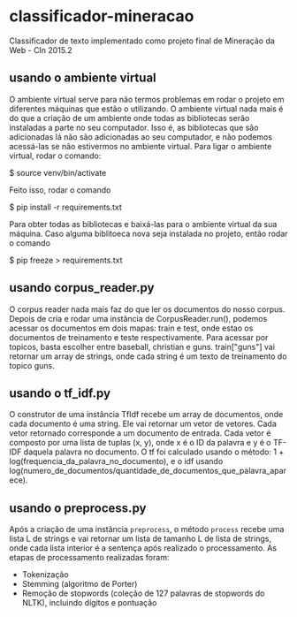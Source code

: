 
# classificador-mineracao
Classificador de texto implementado como projeto final de Mineração da Web - CIn 2015.2

## usando o ambiente virtual

O ambiente virtual serve para não termos problemas em rodar o projeto em diferentes máquinas que estão o utilizando. O ambiente virtual nada mais é do que a criação de um ambiente onde todas as bibliotecas serão instaladas a parte no seu computador. Isso é, as bibliotecas que são adicionadas lá não são adicionadas ao seu computador, e não podemos acessá-las se não estivermos no ambiente virtual. Para ligar o ambiente virtual, rodar o comando:

$ source venv/bin/activate

Feito isso, rodar o comando

$ pip install -r requirements.txt

Para obter todas as bibliotecas e baixá-las para o ambiente virtual da sua máquina. 
Caso alguma biblitoeca nova seja instalada no projeto, então rodar o comando

$ pip freeze > requirements.txt


## usando corpus_reader.py

O corpus reader nada mais faz do que ler os documentos do nosso corpus. Depois de cria e rodar uma instância de CorpusReader.run(), podemos acessar os documentos em dois mapas: train e test, onde estao os documentos de treinamento e teste respectivamente. Para acessar por topicos, basta escolher entre baseball, christian e guns. train["guns"] vai retornar um array de strings, onde cada string é um texto de treinamento do topico guns.

## usando o tf_idf.py

O construtor de uma instância TfIdf recebe um array de documentos, onde cada documento é uma string. Ele vai retornar um vetor de vetores. Cada vetor retornado corresponde a um documento de entrada. Cada vetor é composto por uma lista de tuplas (x, y), onde x é o ID da palavra e y é o TF-IDF daquela palavra no documento. O tf foi calculado usando o método: 1 + log(frequencia_da_palavra_no_documento), e o idf usando log(numero_de_documentos/quantidade_de_documentos_que_palavra_aparece). 

## usando o preprocess.py

Após a criação de uma instância `preprocess`, o método `process` recebe uma lista L de strings e vai retornar um lista de tamanho L de lista de strings, onde cada lista interior é a sentença após realizado o processamento. As etapas de processamento realizadas foram:

- Tokenização
- Stemming (algoritmo de Porter)
- Remoção de stopwords (coleção de 127 palavras de stopwords do NLTK), incluindo dígitos e pontuação
